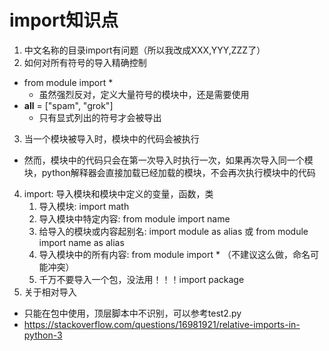 # import知识点
1. 中文名称的目录import有问题（所以我改成XXX,YYY,ZZZ了）
2. 如何对所有符号的导入精确控制
* from module import * 
    * 虽然强烈反对，定义大量符号的模块中，还是需要使用
* __all__ = ["spam", "grok"]   
    * 只有显式列出的符号才会被导出
3. 当一个模块被导入时，模块中的代码会被执行
* 然而，模块中的代码只会在第一次导入时执行一次，如果再次导入同一个模块，python解释器会直接加载已经加载的模块，不会再次执行模块中的代码
4. import: 导入模块和模块中定义的变量，函数，类
    1. 导入模块: import math
    2. 导入模块中特定内容: from module import name
    3. 给导入的模块或内容起别名: import module as alias 或 from module import name as alias
    4. 导入模块中的所有内容: from module import * （不建议这么做，命名可能冲突）
    5. 千万不要导入一个包，没法用！！！import package 
5. 关于相对导入
* 只能在包中使用，顶层脚本中不识别，可以参考test2.py
* https://stackoverflow.com/questions/16981921/relative-imports-in-python-3